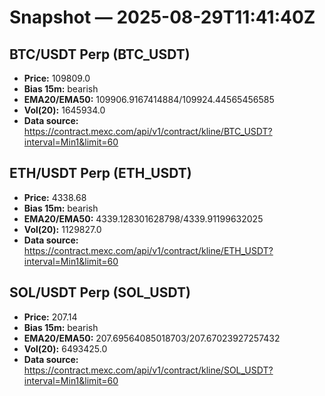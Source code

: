 # Snapshot — 2025-08-29T11:41:40Z

## BTC/USDT Perp (BTC_USDT)
- **Price:** 109809.0
- **Bias 15m:** bearish
- **EMA20/EMA50:** 109906.9167414884/109924.44565456585
- **Vol(20):** 1645934.0
- **Data source:** https://contract.mexc.com/api/v1/contract/kline/BTC_USDT?interval=Min1&limit=60

## ETH/USDT Perp (ETH_USDT)
- **Price:** 4338.68
- **Bias 15m:** bearish
- **EMA20/EMA50:** 4339.128301628798/4339.91199632025
- **Vol(20):** 1129827.0
- **Data source:** https://contract.mexc.com/api/v1/contract/kline/ETH_USDT?interval=Min1&limit=60

## SOL/USDT Perp (SOL_USDT)
- **Price:** 207.14
- **Bias 15m:** bearish
- **EMA20/EMA50:** 207.69564085018703/207.67023927257432
- **Vol(20):** 6493425.0
- **Data source:** https://contract.mexc.com/api/v1/contract/kline/SOL_USDT?interval=Min1&limit=60
